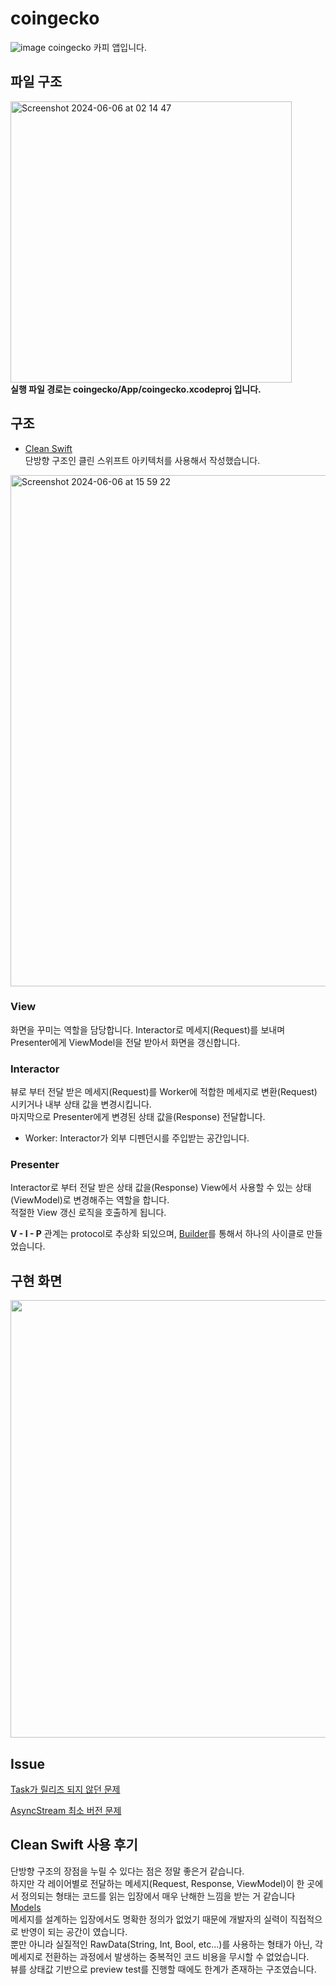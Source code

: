 # coingecko
![image](https://github.com/GangWoon/coingecko/assets/48466830/8104f3f4-df20-4b20-90e2-8f4d9ce7bf84)
coingecko 카피 앱입니다. 

## 파일 구조
 <img width="450" alt="Screenshot 2024-06-06 at 02 14 47" src="https://github.com/GangWoon/coingecko/assets/48466830/263fab48-68e4-43dc-b933-5eda5bb802b0"> <br>
**실행 파일 경로는 coingecko/App/coingecko.xcodeproj 입니다.**

## 구조
- [Clean Swift](https://github.com/Clean-Swift/CleanStore?tab=readme-ov-file) <br>
단방향 구조인 클린 스위프트 아키텍처를 사용해서 작성했습니다.
<img width="818" alt="Screenshot 2024-06-06 at 15 59 22" src="https://github.com/GangWoon/coingecko/assets/48466830/270d66d0-b8b5-43dc-a388-eb8e2c629ef6">

### View
화면을 꾸미는 역할을 담당합니다. Interactor로 메세지(Request)를 보내며 Presenter에게 ViewModel을 전달 받아서 화면을 갱신합니다.

### Interactor
뷰로 부터 전달 받은 메세지(Request)를 Worker에 적합한 메세지로 변환(Request) 시키거나 내부 상태 값을 변경시킵니다. <br>
마지막으로 Presenter에게 변경된 상태 값을(Response) 전달합니다.
- Worker: Interactor가 외부 디펜던시를 주입받는 공간입니다.

### Presenter
Interactor로 부터 전달 받은 상태 값을(Response) View에서 사용할 수 있는 상태(ViewModel)로 변경해주는 역할을 합니다. <br>
적절한 View 갱신 로직을 호출하게 됩니다.

**V - I - P** 관계는 protocol로 추상화 되있으며, [Builder](https://github.com/GangWoon/coingecko/blob/abfa0a3d75bcc3470c9058ad78728e5ba34ab8c9/Sources/SearchFeatureView/SearchSceneBuilder.swift#L19-L29)를 통해서 하나의 사이클로 만들었습니다.

## 구현 화면
<div style="text-align: center;">
  <img src="https://github.com/GangWoon/coingecko/assets/48466830/aa42a99a-74c5-41b9-9f7f-a6f968b41514" style="width:700px;">
</div>

## Issue 
[Task가 릴리즈 되지 않던 문제](https://github.com/GangWoon/coingecko/issues/1) <br>

[AsyncStream 최소 버전 문제](https://github.com/GangWoon/coingecko/issues/2)

## Clean Swift 사용 후기
단방향 구조의 장점을 누릴 수 있다는 점은 정말 좋은거 같습니다.<br>
하지만 각 레이어별로 전달하는 메세지(Request, Response, ViewModel)이 한 곳에서 정의되는 형태는 코드를 읽는 입장에서 매우 난해한 느낌을 받는 거 같습니다 [Models](https://github.com/GangWoon/coingecko/blob/abfa0a3d75bcc3470c9058ad78728e5ba34ab8c9/Sources/SearchFeature/SearchFeatureModels.swift#L3-L5)<br>
메세지를 설계하는 입장에서도 명확한 정의가 없었기 때문에 개발자의 실력이 직접적으로 반영이 되는 공간이 였습니다.<br>
뿐만 아니라 실질적인 RawData(String, Int, Bool, etc...)를 사용하는 형태가 아닌, 각 메세지로 전환하는 과정에서 발생하는 중복적인 코드 비용을 무시할 수 없었습니다.<br>
뷰를 상태값 기반으로 preview test를 진행할 때에도 한계가 존재하는 구조였습니다.<br>
